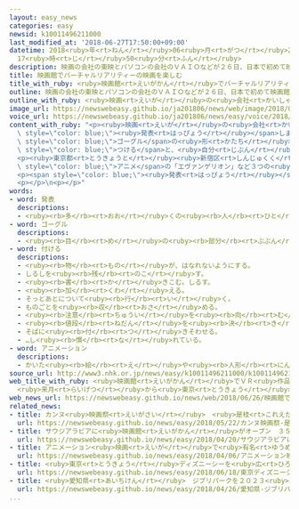 ```yaml
---
layout: easy_news
categories: easy
newsid: k10011496211000
last_modified_at: '2018-06-27T17:50:00+09:00'
datetime: 2018<ruby>年<rt>ねん</rt></ruby>06<ruby>月<rt>がつ</rt></ruby>27<ruby>日<rt>にち</rt></ruby>
  17<ruby>時<rt>じ</rt></ruby>50<ruby>分<rt>ふん</rt></ruby>
description: 映画の会社の東映とパソコンの会社のＶＡＩＯなどが２６日、日本で初めて映画館でバーチャルリアリティーの映画を始めると発表しました。
title: 映画館でバーチャルリアリティーの映画を楽しむ
title_with_ruby: <ruby>映画館<rt>えいがかん</rt></ruby>でバーチャルリアリティーの<ruby>映画<rt>えいが</rt></ruby>を<ruby>楽<rt>たの</rt></ruby>しむ
outline: 映画の会社の東映とパソコンの会社のＶＡＩＯなどが２６日、日本で初めて映画館でバーチャルリアリティーの映画を始めると発表しました。
outline_with_ruby: <ruby>映画<rt>えいが</rt></ruby>の<ruby>会社<rt>かいしゃ</rt></ruby>の<ruby>東映<rt>とうえい</rt></ruby>とパソコンの<ruby>会社<rt>かいしゃ</rt></ruby>のＶＡＩＯなどが２６<ruby>日<rt>にち</rt></ruby>、<ruby>日本<rt>にっぽん</rt></ruby>で<ruby>初<rt>はじ</rt></ruby>めて<ruby>映画館<rt>えいがかん</rt></ruby>でバーチャルリアリティーの<ruby>映画<rt>えいが</rt></ruby>を<ruby>始<rt>はじ</rt></ruby>めると<ruby>発表<rt>はっぴょう</rt></ruby>しました。
image_url: https://newswebeasy.github.io/ja201806/news/web/image/2018/06/26/K10011496211_1806261544_1806261549_01_02.jpg
voice_url: https://newswebeasy.github.io/ja201806/news/easy/voice/2018/06/27/k10011496211000.mp4
content_with_ruby: "<p><ruby>映画<rt>えいが</rt></ruby>の<ruby>会社<rt>かいしゃ</rt></ruby>の<ruby>東映<rt>とうえい</rt></ruby>とパソコンの<ruby>会社<rt>かいしゃ</rt></ruby>のＶＡＩＯなどが２６<ruby>日<rt>にち</rt></ruby>、<ruby>日本<rt>にっぽん</rt></ruby>で<ruby>初<rt>はじ</rt></ruby>めて<ruby>映画館<rt>えいがかん</rt></ruby>でバーチャルリアリティーの<ruby>映画<rt>えいが</rt></ruby>を<ruby>始<rt>はじ</rt></ruby>めると<span\
  \ style=\"color: blue;\"><ruby>発表<rt>はっぴょう</rt></ruby></span>しました。</p>\n<p>この<ruby>映画<rt>えいが</rt></ruby>は、<span\
  \ style=\"color: blue;\">ゴーグル</span>の<ruby>形<rt>かたち</rt></ruby>の<ruby>機械<rt>きかい</rt></ruby>を<span\
  \ style=\"color: blue;\">つける</span>と、<ruby>自分<rt>じぶん</rt></ruby>が<ruby>映画<rt>えいが</rt></ruby>の<ruby>中<rt>なか</rt></ruby>の<ruby>場所<rt>ばしょ</rt></ruby>にいるように<ruby>見<rt>み</rt></ruby>えます。</p>\n\
  <p><ruby>東京都<rt>とうきょうと</rt></ruby><ruby>新宿区<rt>しんじゅくく</rt></ruby>にある<ruby>映画館<rt>えいがかん</rt></ruby>で７<ruby>月<rt>がつ</rt></ruby><ruby>２日<rt>ふつか</rt></ruby>から１か<ruby>月<rt>げつ</rt></ruby>、<span\
  \ style=\"color: blue;\">アニメ</span>の「エヴァンゲリオン」など３つの<ruby>映画<rt>えいが</rt></ruby>を<ruby>楽<rt>たの</rt></ruby>しむことができます。</p>\n\
  <p><span style=\"color: blue;\"><ruby>発表<rt>はっぴょう</rt></ruby></span><ruby>会<rt>かい</rt></ruby>に<ruby>出席<rt>しゅっせき</rt></ruby>した<ruby>人<rt>ひと</rt></ruby>はこの<ruby>映画<rt>えいが</rt></ruby>を<ruby>見<rt>み</rt></ruby>て、「<ruby>音<rt>おと</rt></ruby>もすばらしかったです。いろいろな<ruby>映画<rt>えいが</rt></ruby>をバーチャルリアリティーで<ruby>見<rt>み</rt></ruby>たいです」と<ruby>話<rt>はな</rt></ruby>していました。</p>\n\
  <p></p>\n<p></p>"
words:
- word: 発表
  descriptions:
  - <ruby><rb>多</rb><rt>おお</rt></ruby>くの<ruby><rb>人</rb><rt>ひと</rt></ruby>に<ruby><rb>広</rb><rt>ひろ</rt></ruby>く<ruby><rb>知</rb><rt>し</rt></ruby>らせること。
- word: ゴーグル
  descriptions:
  - <ruby><rb>目</rb><rt>め</rt></ruby>の<ruby><rb>部分</rb><rt>ぶぶん</rt></ruby>をすっかりおおう<ruby><rb>眼鏡</rb><rt>めがね</rt></ruby>。<ruby><rb>登山</rb><rt>とざん</rt></ruby>、スキー、<ruby><rb>水泳</rb><rt>すいえい</rt></ruby>などに<ruby><rb>使</rb><rt>つか</rt></ruby>う。
- word: 付ける
  descriptions:
  - <ruby><rb>物</rb><rt>もの</rt></ruby>が、はなれないようにする。
  - しるしを<ruby><rb>残</rb><rt>のこ</rt></ruby>す。
  - <ruby><rb>書</rb><rt>か</rt></ruby>きこむ。しるす。
  - <ruby><rb>加</rb><rt>くわ</rt></ruby>える。
  - そっとあとについて<ruby><rb>行</rb><rt>い</rt></ruby>く。
  - ものごとを<ruby><rb>収</rb><rt>おさ</rt></ruby>める。
  - <ruby><rb>注意</rb><rt>ちゅうい</rt></ruby>を<ruby><rb>向</rb><rt>む</rt></ruby>ける。
  - <ruby><rb>値段</rb><rt>ねだん</rt></ruby>を<ruby><rb>決</rb><rt>き</rt></ruby>める。
  - そばに<ruby><rb>付</rb><rt>つ</rt></ruby>きそわせる。
  - …し<ruby><rb>慣</rb><rt>な</rt></ruby>れている。
- word: アニメーション
  descriptions:
  - かいた<ruby><rb>絵</rb><rt>え</rt></ruby>や<ruby><rb>人形</rb><rt>にんぎょう</rt></ruby>を、<ruby><rb>動</rb><rt>うご</rt></ruby>きに<ruby><rb>従</rb><rt>したが</rt></ruby>って<ruby><rb>一</rb><rt>ひと</rt></ruby>こま<ruby><rb>一</rb><rt>ひと</rt></ruby>こま<ruby><rb>撮影</rb><rt>さつえい</rt></ruby>し、それを<ruby><rb>映</rb><rt>うつ</rt></ruby>して<ruby><rb>実際</rb><rt>じっさい</rt></ruby>に<ruby><rb>動</rb><rt>うご</rt></ruby>いているように<ruby><rb>見</rb><rt>み</rt></ruby>せる<ruby><rb>映画</rb><rt>えいが</rt></ruby>。<ruby><rb>動画</rb><rt>どうが</rt></ruby>。アニメ。
source_url: http://www3.nhk.or.jp/news/easy/k10011496211000/k10011496211000.html
web_title_with_ruby: <ruby>映画館<rt>えいがかん</rt></ruby>でＶＲ<ruby>作品<rt>さくひん</rt></ruby>を<ruby>上映<rt>じょうえい</rt></ruby>
  <ruby>来月<rt>らいげつ</rt></ruby>から<ruby>東京<rt>とうきょう</rt></ruby>で
web_news_url: https://newswebeasy.github.io/news/web/2018/06/26/映画館でVR作品を上映-来月から東京で
related_news:
- title: カンヌ<ruby>映画祭<rt>えいがさい</rt></ruby>　<ruby>是枝<rt>これえだ</rt></ruby><ruby>監督<rt>かんとく</rt></ruby>がいちばんすばらしい<ruby>賞<rt>しょう</rt></ruby>をもらう
  url: https://newswebeasy.github.io/news/easy/2018/05/22/カンヌ映画祭-是枝監督がいちばんすばらしい賞をもらう
- title: サウジアラビアに<ruby>映画館<rt>えいがかん</rt></ruby>がオープン　３５<ruby>年<rt>ねん</rt></ruby><ruby>禁止<rt>きんし</rt></ruby>だった
  url: https://newswebeasy.github.io/news/easy/2018/04/20/サウジアラビアに映画館がオープン-35年禁止だった
- title: アニメーション<ruby>映画<rt>えいが</rt></ruby>で<ruby>有名<rt>ゆうめい</rt></ruby>な<ruby>高畑勲<rt>たかはたいさお</rt></ruby>さんが<ruby>亡<rt>な</rt></ruby>くなる
  url: https://newswebeasy.github.io/news/easy/2018/04/06/アニメーション映画で有名な高畑勲さんが亡くなる
- title: <ruby>東京<rt>とうきょう</rt></ruby>ディズニーシーを<ruby>広<rt>ひろ</rt></ruby>くする　「アナと<ruby>雪<rt>ゆき</rt></ruby>の<ruby>女王<rt>じょおう</rt></ruby>」がテーマ
  url: https://newswebeasy.github.io/news/easy/2018/06/18/東京ディズニーシーを広くする-アナと雪の女王がテーマ
- title: <ruby>愛知県<rt>あいちけん</rt></ruby>　ジブリパークを２０２３<ruby>年<rt>ねん</rt></ruby>までにオープンしたい
  url: https://newswebeasy.github.io/news/easy/2018/04/26/愛知県-ジブリパークを2023年までにオープンしたい
...
```

